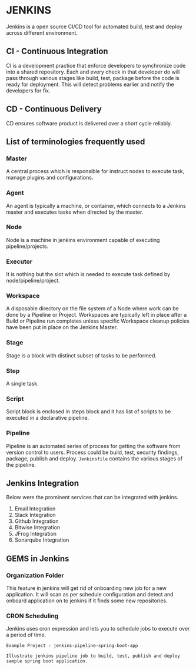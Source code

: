 # JENKINS
Jenkins is a open source CI/CD tool for automated build, test and deploy across different environment.

## CI - Continuous Integration
CI is a development practice that enforce developers to synchronize code into a shared repository. Each and every check in that developer do will pass through various stages like build, test, package before the code is ready for deployment. This will detect problems earlier and notify the developers for fix.

## CD -  Continuous Delivery
CD ensures software product is delivered over a short cycle reliably.

## List of terminologies frequently used
### Master
A central process which is responsible for instruct nodes to execute task, manage plugins and configurations. 
### Agent
An agent is typically a machine, or container, which connects to a Jenkins master and executes tasks when directed by the master.
### Node
Node is a machine in jenkins environment capable of executing pipeline/projects. 
### Executor
It is nothing but the slot which is needed to execute task defined by node/pipeline/project.
### Workspace
A disposable directory on the file system of a Node where work can be done by a Pipeline or Project. Workspaces are typically left in place after a Build or Pipeline run completes unless specific Workspace cleanup policies have been put in place on the Jenkins Master.
### Stage
Stage is a block with distinct subset of tasks to be performed.
### Step
A single task.
### Script
Script block is enclosed in steps block and it has list of scripts to be executed in a declarative pipeline. 
### Pipeline
Pipeline is an automated series of process for getting the software from version control to users. Process could be build, test, security findings, package, publish and deploy. `Jenkinsfile` contains the various stages of the pipeline.

## Jenkins Integration
Below were the prominent services that can be integrated with jenkins.
1. Email Integration
2. Slack Integration
3. Github Integration
4. Bitwise Integration
5. JFrog Integration
6. Sonarqube Integration

## GEMS in Jenkins
### Organization Folder
This feature in jenkins will get rid of onboarding new job for a new application. It will scan as per schedule configuration and detect and onboard application on to jenkins if it finds some new repositories.
### CRON Scheduling
Jenkins uses cron expression and lets you to schedule jobs to execute over a period of time.

````
Example Project - jenkins-pipeline-spring-boot-app

Illustrate jenkins pipeline job to build, test, publish and deploy sample spring boot application.
````